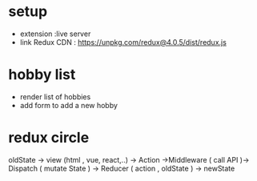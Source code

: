 # setup
- extension :live server
- link Redux CDN : https://unpkg.com/redux@4.0.5/dist/redux.js


# hobby list 
- render list of hobbies
- add form to add a new hobby


# redux circle

oldState -> view (html , vue, react,..) -> Action ->Middleware ( call API )-> Dispatch ( mutate State ) -> Reducer ( action , oldState ) -> newState